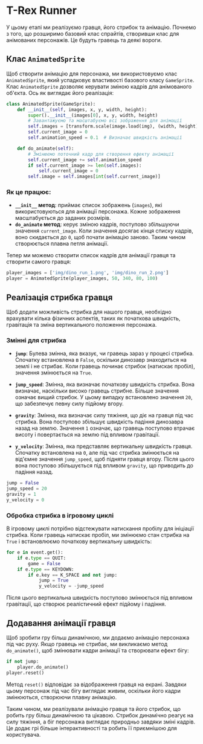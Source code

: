 # T-Rex Runner

У цьому етапі ми реалізуємо гравця, його стрибок та анімацію. Почнемо з того, що розширимо базовий клас спрайтів, створивши клас для анімованих персонажів. Це будуть гравець та деякі вороги.

## Клас `AnimatedSprite`

Щоб створити анімацію для персонажа, ми використовуємо клас `AnimatedSprite`, який успадковує властивості базового класу `GameSprite`. Клас `AnimatedSprite` дозволяє керувати зміною кадрів для анімованого об'єкта. Ось як виглядає його реалізація:

```python
class AnimatedSprite(GameSprite):
    def __init__(self, images, x, y, width, height):
        super().__init__(images[0], x, y, width, height)
        # Завантажуємо та масштабуємо всі зображення для анімації
        self.images = [transform.scale(image.load(img), (width, height)) for img in images]
        self.current_image = 0
        self.animation_speed = 0.1  # Визначає швидкість анімації

    def do_animate(self):
        # Змінюємо поточний кадр для створення ефекту анімації
        self.current_image += self.animation_speed
        if self.current_image >= len(self.images):
            self.current_image = 0
        self.image = self.images[int(self.current_image)]
```

### Як це працює:
- **`__init__` метод**: приймає список зображень (`images`), які використовуються для анімації персонажа. Кожне зображення масштабується до заданих розмірів.
- **`do_animate` метод**: керує зміною кадрів, поступово збільшуючи значення `current_image`. Коли значення досягає кінця списку кадрів, воно скидається до `0`, щоб почати анімацію заново. Таким чином створюється плавна петля анімації.

Тепер ми можемо створити список кадрів для анімації гравця та створити самого гравця:

```python
player_images = ['img/dino_run_1.png', 'img/dino_run_2.png']
player = AnimatedSprite(player_images, 50, 340, 80, 100)
```

## Реалізація стрибка гравця

Щоб додати можливість стрибка для нашого гравця, необхідно врахувати кілька фізичних аспектів, таких як початкова швидкість, гравітація та зміна вертикального положення персонажа.

### Змінні для стрибка

- **`jump`**: Булева змінна, яка вказує, чи гравець зараз у процесі стрибка. Спочатку встановлена в `False`, оскільки динозавр знаходиться на землі і не стрибає. Коли гравець починає стрибок (натискає пробіл), значення змінюється на `True`.

- **`jump_speed`**: Змінна, яка визначає початкову швидкість стрибка. Вона визначає, наскільки високо гравець стрибне. Більше значення означає вищий стрибок. У цьому випадку встановлено значення `20`, що забезпечує певну силу підйому вгору.

- **`gravity`**: Змінна, яка визначає силу тяжіння, що діє на гравця під час стрибка. Вона поступово збільшує швидкість падіння динозавра назад на землю. Значення `1` означає, що гравець поступово втрачає висоту і повертається на землю під впливом гравітації.

- **`y_velocity`**: Змінна, яка представляє вертикальну швидкість гравця. Спочатку встановлена на `0`, але під час стрибка змінюється на від'ємне значення `jump_speed`, щоб підняти гравця вгору. Після цього вона поступово збільшується під впливом `gravity`, що приводить до падіння назад.

```python
jump = False
jump_speed = 20
gravity = 1
y_velocity = 0
```

### Обробка стрибка в ігровому циклі

В ігровому циклі потрібно відстежувати натискання пробілу для ініціації стрибка. Коли гравець натискає пробіл, ми змінюємо стан стрибка на `True` і встановлюємо початкову вертикальну швидкість:

```python
for e in event.get():
    if e.type == QUIT:
        game = False
    if e.type == KEYDOWN:
        if e.key == K_SPACE and not jump:
            jump = True
            y_velocity = -jump_speed
```

Після цього вертикальна швидкість поступово змінюється під впливом гравітації, що створює реалістичний ефект підйому і падіння.

## Додавання анімації гравця

Щоб зробити гру більш динамічною, ми додаємо анімацію персонажа під час руху. Якщо гравець не стрибає, ми викликаємо метод `do_animate()`, щоб змінювати кадри анімації та створювати ефект бігу:

```python
if not jump:
    player.do_animate()
player.reset()
```

Метод `reset()` відповідає за відображення гравця на екрані. Завдяки цьому персонаж під час бігу виглядає живим, оскільки його кадри змінюються, створюючи плавну анімацію.

Таким чином, ми реалізували анімацію гравця та його стрибок, що робить гру більш динамічною та цікавою. Стрибок динамічно реагує на силу тяжіння, а біг персонажа виглядає природньо завдяки зміні кадрів. Це додає грі більше інтерактивності та робить її приємнішою для користувача.
